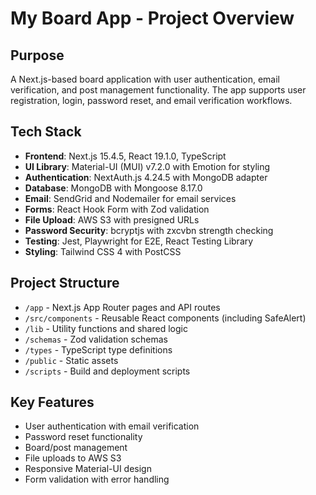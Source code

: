 # My Board App - Project Overview

## Purpose
A Next.js-based board application with user authentication, email verification, and post management functionality. The app supports user registration, login, password reset, and email verification workflows.

## Tech Stack
- **Frontend**: Next.js 15.4.5, React 19.1.0, TypeScript
- **UI Library**: Material-UI (MUI) v7.2.0 with Emotion for styling
- **Authentication**: NextAuth.js 4.24.5 with MongoDB adapter
- **Database**: MongoDB with Mongoose 8.17.0
- **Email**: SendGrid and Nodemailer for email services
- **Forms**: React Hook Form with Zod validation
- **File Upload**: AWS S3 with presigned URLs
- **Password Security**: bcryptjs with zxcvbn strength checking
- **Testing**: Jest, Playwright for E2E, React Testing Library
- **Styling**: Tailwind CSS 4 with PostCSS

## Project Structure
- `/app` - Next.js App Router pages and API routes
- `/src/components` - Reusable React components (including SafeAlert)
- `/lib` - Utility functions and shared logic
- `/schemas` - Zod validation schemas
- `/types` - TypeScript type definitions
- `/public` - Static assets
- `/scripts` - Build and deployment scripts

## Key Features
- User authentication with email verification
- Password reset functionality
- Board/post management
- File uploads to AWS S3
- Responsive Material-UI design
- Form validation with error handling